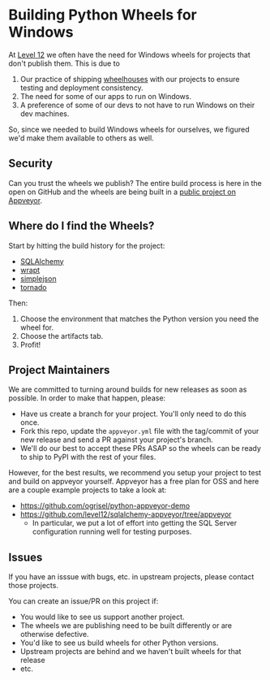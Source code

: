 Building Python Wheels for Windows
==================================

At [Level 12][level12] we often have the need for Windows wheels for projects that don't publish them.  This
is due to

1. Our practice of shipping [wheelhouses][wheelhouse] with our projects to ensure testing and
deployment consistency.
2. The need for some of our apps to run on Windows.
3. A preference of some of our devs to not have to run Windows on their dev machines.

So, since we needed to build Windows wheels for ourselves, we figured we'd make them available to
others as well.

Security
--------

Can you trust the wheels we publish?  The entire build process is here in the open on GitHub and
the wheels are being built in a [public project on Appveyor][av project].

Where do I find the Wheels?
---------------------------

Start by hitting the build history for the project:

* [SQLAlchemy](https://ci.appveyor.com/project/rsyring/wheel-builder/history?branch=sqlalchemy)
* [wrapt](https://ci.appveyor.com/project/rsyring/wheel-builder/history?branch=wrapt)
* [simplejson](https://ci.appveyor.com/project/rsyring/wheel-builder/history?branch=simplejson)
* [tornado](https://ci.appveyor.com/project/rsyring/wheel-builder/history?branch=tornado)

Then:

1. Choose the environment that matches the Python version you need the wheel for.
2. Choose the artifacts tab.
3. Profit!

Project Maintainers
-------------------

We are committed to turning around builds for new releases as soon as possible.  In order to make
that happen, please:

* Have us create a branch for your project.  You'll only need to do this once.
* Fork this repo, update the `appveyor.yml` file with the tag/commit of your new release and send a
  PR against your project's branch.
* We'll do our best to accept these PRs ASAP so the wheels can be ready to ship to PyPI with
  the rest of your files.

However, for the best results, we recommend you setup your project to test and build on
appveyor yourself.  Appveyor has a free plan for OSS and here are a couple example projects to take
a look at:

* https://github.com/ogrisel/python-appveyor-demo
* https://github.com/level12/sqlalchemy-appveyor/tree/appveyor
    * In particular, we put a lot of effort into getting the SQL Server configuration running well
    for testing purposes.

Issues
------

If you have an isssue with bugs, etc. in upstream projects, please contact those projects.

You can create an issue/PR on this project if:

* You would like to see us support another project.
* The wheels we are publishing need to be built differently or are otherwise defective.
* You'd like to see us build wheels for other Python versions.
* Upstream projects are behind and we haven't built wheels for that release
* etc.



[level12]: https://www.level12.io/
[wheelhouse]: https://pypi.python.org/pypi/Wheelhouse
[av project]: https://ci.appveyor.com/project/rsyring/wheel-builder
